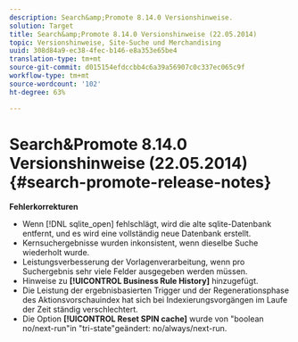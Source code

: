 ```yaml
---
description: Search&amp;Promote 8.14.0 Versionshinweise.
solution: Target
title: Search&amp;Promote 8.14.0 Versionshinweise (22.05.2014)
topic: Versionshinweise, Site-Suche und Merchandising
uuid: 308d84a9-ec38-4fec-b146-e8a353e65be4
translation-type: tm+mt
source-git-commit: d015154efdccbb4c6a39a56907c0c337ec065c9f
workflow-type: tm+mt
source-wordcount: '102'
ht-degree: 63%

---
```



# Search&amp;Promote 8.14.0 Versionshinweise (22.05.2014){#search-promote-release-notes}

**Fehlerkorrekturen**

* Wenn [!DNL sqlite_open] fehlschlägt, wird die alte sqlite-Datenbank entfernt, und es wird eine vollständig neue Datenbank erstellt.
* Kernsuchergebnisse wurden inkonsistent, wenn dieselbe Suche wiederholt wurde.
* Leistungsverbesserung der Vorlagenverarbeitung, wenn pro Suchergebnis sehr viele Felder ausgegeben werden müssen.
* Hinweise zu **[!UICONTROL Business Rule History]** hinzugefügt.
* Die Leistung der ergebnisbasierten Trigger und der Regenerationsphase des Aktionsvorschauindex hat sich bei Indexierungsvorgängen im Laufe der Zeit ständig verschlechtert.
* Die Option **[!UICONTROL Reset SPIN cache]** wurde von &quot;boolean no/next-run&quot;in &quot;tri-state&quot;geändert: no/always/next-run.

